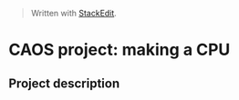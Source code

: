 


> Written with [StackEdit](https://stackedit.io/).

# CAOS project: making a CPU
## Project description


<!--stackedit_data:
eyJoaXN0b3J5IjpbMjAyMDQ3MTIzNSw3MzA5OTgxMTZdfQ==
-->